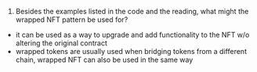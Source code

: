 1. Besides the examples listed in the code and the reading, what might the wrapped NFT pattern be used for?

* it can be used as a way to upgrade and add functionality to the NFT w/o altering the original contract
* wrapped tokens are usually used when bridging tokens from a different chain, wrapped NFT can also be used in the same way